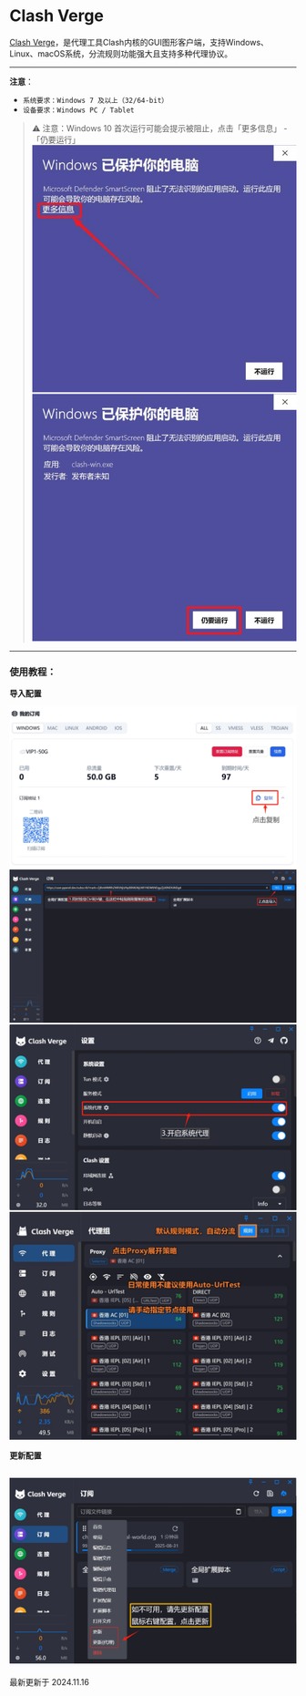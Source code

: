 # Clash Verge

[Clash Verge](https://github.com/clash-verge-rev/clash-verge-rev/releases/download/v1.7.7/Clash.Verge\_1.7.7\_x64-setup.exe)，是代理工具Clash内核的GUI图形客户端，支持Windows、Linux、macOS系统，分流规则功能强大且支持多种代理协议。

***

**注意**：

* `系统要求：Windows 7 及以上（32/64-bit）`
* `设备要求：Windows PC / Tablet`

> ⚠️ 注意：Windows 10 首次运行可能会提示被阻止，点击「更多信息」 - 「仍要运行」 ![图一](clash-verge-01.jpg)![图二](clash-verge-02.jpg)

***

### 使用教程：

**导入配置**

![图三](clash-verge-03.png) ![图四](clash-verge-04.png) ![图五](clash-verge-05.png) ![图六](clash-verge-06.jpg)

**更新配置**

## ![图七](clash-verge-07.png)

最新更新于 2024.11.16
